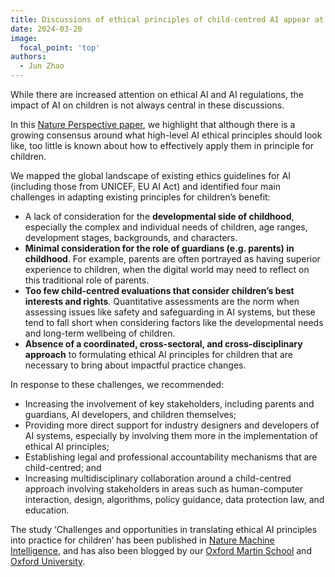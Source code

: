 ```yaml
---
title: Discussions of ethical principles of child-centred AI appear at Nature Machine Intelligence
date: 2024-03-20
image:
  focal_point: 'top'
authors:
  - Jun Zhao
---
```



While there are increased attention on ethical AI and AI regulations, the impact of AI on children is not always central in these discussions.

In this [Nature Perspective paper](https://www.nature.com/articles/s42256-024-00805-x), we highlight that although there is a growing consensus around what high-level AI ethical principles should look like, too little is known about how to effectively apply them in principle for children. 


We mapped the global landscape of existing ethics guidelines for AI (including those from UNICEF, EU AI Act) and identified four main challenges in adapting existing principles for children’s benefit:

- A lack of consideration for the **developmental side of childhood**, especially the complex and individual needs of children, age ranges, development stages, backgrounds, and characters.
- **Minimal consideration for the role of guardians (e.g. parents) in childhood**. For example, parents are often portrayed as having superior experience to children, when the digital world may need to reflect on this traditional role of parents.
- **Too few child-centred evaluations that consider children’s best interests and rights**. Quantitative assessments are the norm when assessing issues like safety and safeguarding in AI systems, but these tend to fall short when considering factors like the developmental needs and long-term wellbeing of children.
- **Absence of a coordinated, cross-sectoral, and cross-disciplinary approach** to formulating ethical AI principles for children that are necessary to bring about impactful practice changes.

In response to these challenges, we recommended:

- Increasing the involvement of key stakeholders, including parents and guardians, AI developers, and children themselves;
- Providing more direct support for industry designers and developers of AI systems, especially by involving them more in the implementation of ethical AI principles;
- Establishing legal and professional accountability mechanisms that are child-centred; and
- Increasing multidisciplinary collaboration around a child-centred approach involving stakeholders in areas such as human-computer interaction, design, algorithms, policy guidance, data protection law, and education.


The study ‘Challenges and opportunities in translating ethical AI principles into practice for children’ has been published in [Nature Machine Intelligence](https://www.nature.com/articles/s42256-024-00805-x), and has also been blogged by our [Oxford Martin School](https://www.oxfordmartin.ox.ac.uk/news/ai-ethics-are-ignoring-children-say-oxford-martin-researchers/) and [Oxford University](https://www.ox.ac.uk/news/2024-03-21-ai-ethics-are-ignoring-children-say-oxford-researchers).